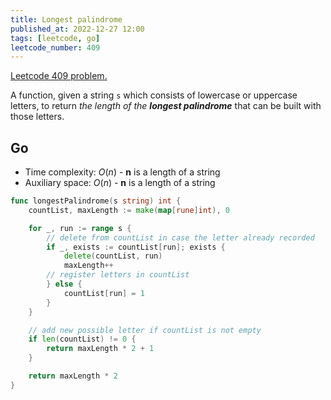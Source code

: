 ```yaml
---
title: Longest palindrome
published_at: 2022-12-27 12:00
tags: [leetcode, go]
leetcode_number: 409
---
```


[Leetcode 409 problem.](https://leetcode.com/problems/longest-palindrome/)

A function, given a string `s` which consists of lowercase or uppercase letters,
to return _the length of the **longest palindrome**_ that can be built with
those letters.

## Go

- Time complexity: $O(n)$ - **n** is a length of a string
- Auxiliary space: $O(n)$ - **n** is a length of a string

```go
func longestPalindrome(s string) int {
    countList, maxLength := make(map[rune]int), 0

    for _, run := range s {
	    // delete from countList in case the letter already recorded
        if _, exists := countList[run]; exists {
            delete(countList, run)
            maxLength++
	    // register letters in countList
        } else {
            countList[run] = 1
        }
    }

	// add new possible letter if countList is not empty
    if len(countList) != 0 {
        return maxLength * 2 + 1
    }

    return maxLength * 2
}
```
